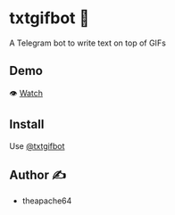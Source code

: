 # txtgifbot :robot:

A Telegram bot to write text on top of GIFs

## Demo

👁️ [Watch](https://www.youtube.com/watch?v=PBB5v-Oq2GM)

## Install

Use [@txtgifbot](https://t.me/txtgifbot)

## Author :writing_hand:

- theapache64
